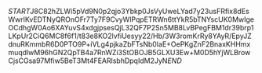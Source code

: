 $START$J8C82hZLWi5pVd9N0p2qjo3Ybkp0JsVyUweLYad7y23usFRfix8dEsWwrlKvEDTNyQROnOFr7Ty7F9CvyWlPqpETRWn6ttYkR5bTNYscUK0MwIgeOCdhgW0Ao6XAYuvS4xdgjpsesQjL32QF7P2Sn5MB8LvBPegFBM1dr39brp1LKpUr2CiQ6MC8f6f1/t83e8KO2lvfiUesyy22/Hb/3W3romKrRy8YAyR/EpyJZdnuRKmmbR6D0PTO9P+iVLg4pjkaZbFTsNb0laE+OePKgZnF2BnaxKHHmxmuqdlwM96hGN2QpTB4a7RnWZi3StOBOJB5GLXU3Ew+M0D5hYjWLBrowCjsCGsa97Mfiw5BeT3Mt4FEARlsbhDpqIdM2JyN$END$